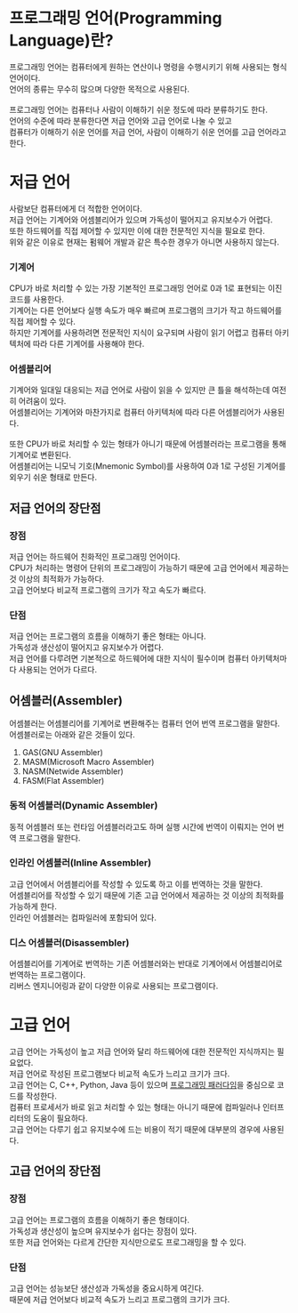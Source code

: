 # 프로그래밍 언어(Programming Language)란?
프로그래밍 언어는 컴퓨터에게 원하는 연산이나 명령을 수행시키기 위해 사용되는 형식언어이다.<br/>
언어의 종류는 무수히 많으며 다양한 목적으로 사용된다.<br/>
<br/>
프로그래밍 언어는 컴퓨터나 사람이 이해하기 쉬운 정도에 따라 분류하기도 한다.<br/>
언어의 수준에 따라 분류한다면 저급 언어와 고급 언어로 나눌 수 있고<br/>
컴퓨터가 이해하기 쉬운 언어를 저급 언어, 사람이 이해하기 쉬운 언어를 고급 언어라고 한다.

# 저급 언어
사람보단 컴퓨터에게 더 적합한 언어이다.<br/>
저급 언어는 기계어와 어셈블리어가 있으며 가독성이 떨어지고 유지보수가 어렵다.<br/>
또한 하드웨어를 직접 제어할 수 있지만 이에 대한 전문적인 지식을 필요로 한다.<br/>
위와 같은 이유로 현재는 펌웨어 개발과 같은 특수한 경우가 아니면 사용하지 않는다. 
### 기계어
CPU가 바로 처리할 수 있는 가장 기본적인 프로그래밍 언어로 0과 1로 표현되는 이진 코드를 사용한다.<br/>
기계어는 다른 언어보다 실행 속도가 매우 빠르며 프로그램의 크기가 작고 하드웨어를 직접 제어할 수 있다.<br/>
하지만 기계어를 사용하려면 전문적인 지식이 요구되며 사람이 읽기 어렵고 컴퓨터 아키텍처에 따라 다른 기계어를 사용해야 한다.
### 어셈블리어
기계어와 일대일 대응되는 저급 언어로 사람이 읽을 수 있지만 큰 틀을 해석하는데 여전히 어려움이 있다.<br/>
어셈블리어는 기계어와 마찬가지로 컴퓨터 아키텍처에 따라 다른 어셈블리어가 사용된다.<br/>
<br/>
또한 CPU가 바로 처리할 수 있는 형태가 아니기 때문에 어셈블러라는 프로그램을 통해 기계어로 변환된다.<br/>
어셈블리어는 니모닉 기호(Mnemonic Symbol)를 사용하여 0과 1로 구성된 기계어를 외우기 쉬운 형태로 만든다.

## 저급 언어의 장단점
### 장점
저급 언어는 하드웨어 친화적인 프로그래밍 언어이다.<br/>
CPU가 처리하는 명령어 단위의 프로그래밍이 가능하기 때문에 고급 언어에서 제공하는 것 이상의 최적화가 가능하다.<br/>
고급 언어보다 비교적 프로그램의 크기가 작고 속도가 빠르다.
### 단점
저급 언어는 프로그램의 흐름을 이해하기 좋은 형태는 아니다.<br/>
가독성과 생산성이 떨어지고 유지보수가 어렵다.<br/>
저급 언어를 다루려면 기본적으로 하드웨어에 대한 지식이 필수이며 컴퓨터 아키텍처마다 사용되는 언어가 다르다.
## 어셈블러(Assembler)
어셈블러는 어셈블리어를 기계어로 변환해주는 컴퓨터 언어 번역 프로그램을 말한다.<br/>
어셈블러로는 아래와 같은 것들이 있다.

1. GAS(GNU Assembler)
2. MASM(Microsoft Macro Assembler)
3. NASM(Netwide Assembler)
4. FASM(Flat Assembler)
### 동적 어셈블러(Dynamic Assembler)
동적 어셈블러 또는 런타임 어셈블러라고도 하며 실행 시간에 번역이 이뤄지는 언어 번역 프로그램을 말한다.
### 인라인 어셈블러(Inline Assembler)
고급 언어에서 어셈블리어를 작성할 수 있도록 하고 이를 번역하는 것을 말한다.<br/>
어셈블리어를 작성할 수 있기 때문에 기존 고급 언어에서 제공하는 것 이상의 최적화를 가능하게 한다.<br/>
인라인 어셈블러는 컴파일러에 포함되어 있다.
### 디스 어셈블러(Disassembler)
어셈블리어를 기계어로 번역하는 기존 어셈블러와는 반대로 기계어에서 어셈블리어로 번역하는 프로그램이다.<br/>
리버스 엔지니어링과 같이 다양한 이유로 사용되는 프로그램이다.
# 고급 언어
고급 언어는 가독성이 높고 저급 언어와 달리 하드웨어에 대한 전문적인 지식까지는 필요없다.<br/>
저급 언어로 작성된 프로그램보다 비교적 속도가 느리고 크기가 크다.<br/>
고급 언어는 C, C++, Python, Java 등이 있으며 [프로그래밍 패러다임](./PL2.md)을 중심으로 코드를 작성한다.<br/>
컴퓨터 프로세서가 바로 읽고 처리할 수 있는 형태는 아니기 때문에 컴파일러나 인터프리터의 도움이 필요하다.<br/>
고급 언어는 다루기 쉽고 유지보수에 드는 비용이 적기 때문에 대부분의 경우에 사용된다.
## 고급 언어의 장단점
### 장점
고급 언어는 프로그램의 흐름을 이해하기 좋은 형태이다.<br/>
가독성과 생산성이 높으며 유지보수가 쉽다는 장점이 있다.<br/>
또한 저급 언어와는 다르게 간단한 지식만으로도 프로그래밍을 할 수 있다.
### 단점
고급 언어는 성능보단 생산성과 가독성을 중요시하게 여긴다.<br/>
때문에 저급 언어보다 비교적 속도가 느리고 프로그램의 크기가 크다.